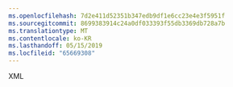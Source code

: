 ```yaml
---
ms.openlocfilehash: 7d2e411d52351b347edb9df1e6cc23e4e3f5951f
ms.sourcegitcommit: 8699383914c24a0df033393f55db3369db728a7b
ms.translationtype: MT
ms.contentlocale: ko-KR
ms.lasthandoff: 05/15/2019
ms.locfileid: "65669308"
---
```

XML
